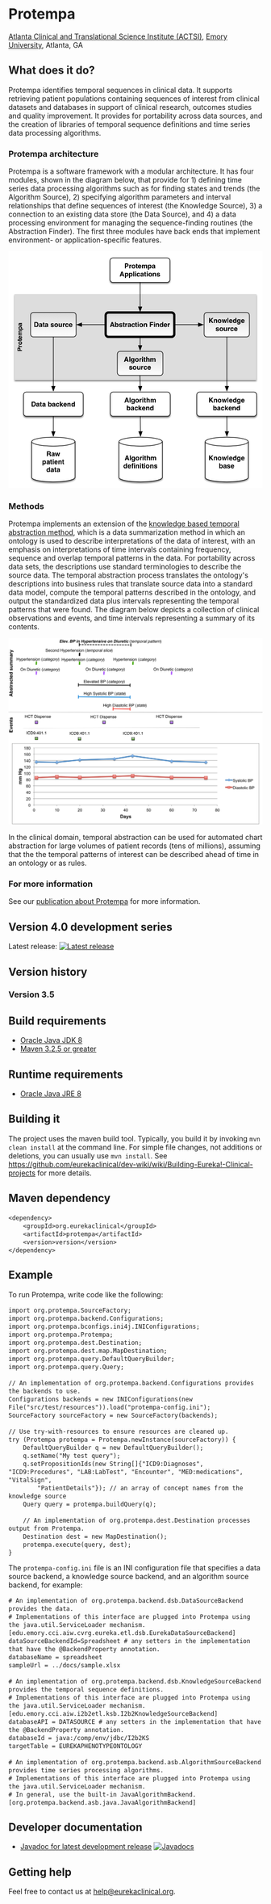 # Protempa
[Atlanta Clinical and Translational Science Institute (ACTSI)](http://www.actsi.org), [Emory University](http://www.emory.edu), Atlanta, GA

## What does it do?
Protempa identifies temporal sequences in clinical data. It supports retrieving patient populations containing sequences of interest from clinical datasets and databases in support of clinical research, outcomes studies and quality improvement. It provides for portability across data sources, and the creation of libraries of temporal sequence definitions and time series data processing algorithms.

### Protempa architecture
Protempa is a software framework with a modular architecture. It has four modules, shown in the diagram below, that provide for 1)  defining time series data processing algorithms such as for finding states and trends (the Algorithm Source), 2) specifying algorithm parameters and interval relationships that define sequences of interest (the Knowledge Source), 3) a connection to an existing data store (the Data Source), and 4) a data processing environment for managing the sequence-finding routines (the Abstraction Finder). The first three modules have back ends that implement environment- or application-specific features.

![Protempa architecture](https://github.com/eurekaclinical/dev-wiki/blob/master/images/Protempa%20architecture.png)

### Methods
Protempa implements an extension of the [knowledge based temporal abstraction method](https://pdfs.semanticscholar.org/034c/09d382143cc392071ff2d47d2e95438d0bb4.pdf), which is a data summarization method in which an ontology is used to describe interpretations of the data of interest, with an emphasis on interpretations of time intervals containing frequency, sequence and overlap temporal patterns in the data. For portability across data sets, the descriptions use standard terminologies to describe the source data. The temporal abstraction process translates the ontology's descriptions into business rules that translate source data into a standard data model, compute the temporal patterns described in the ontology, and output the standardized data plus intervals representing the temporal patterns that were found. The diagram below depicts a collection of clinical observations and events, and time intervals representing a summary of its contents.

![Temporal abstraction example](https://github.com/eurekaclinical/dev-wiki/blob/master/images/BP%20figure.png)

In the clinical domain, temporal abstraction can be used for automated chart abstraction for large volumes of patient records (tens of millions), assuming that the the temporal patterns of interest can be described ahead of time in an ontology or as rules.

### For more information
See our [publication about Protempa](https://www.ncbi.nlm.nih.gov/pmc/articles/PMC1975802/) for more information.

## Version 4.0 development series
Latest release: [![Latest release](https://maven-badges.herokuapp.com/maven-central/org.eurekaclinical/protempa/badge.svg)](https://maven-badges.herokuapp.com/maven-central/org.eurekaclinical/protempa)

## Version history
### Version 3.5

## Build requirements
* [Oracle Java JDK 8](http://www.oracle.com/technetwork/java/javase/overview/index.html)
* [Maven 3.2.5 or greater](https://maven.apache.org)

## Runtime requirements
* [Oracle Java JRE 8](http://www.oracle.com/technetwork/java/javase/overview/index.html)

## Building it
The project uses the maven build tool. Typically, you build it by invoking `mvn clean install` at the command line. For simple file changes, not additions or deletions, you can usually use `mvn install`. See https://github.com/eurekaclinical/dev-wiki/wiki/Building-Eureka!-Clinical-projects for more details.

## Maven dependency
```
<dependency>
    <groupId>org.eurekaclinical</groupId>
    <artifactId>protempa</artifactId>
    <version>version</version>
</dependency>
```

## Example

To run Protempa, write code like the following:

```
import org.protempa.SourceFactory;
import org.protempa.backend.Configurations;
import org.protempa.bconfigs.ini4j.INIConfigurations;
import org.protempa.Protempa;
import org.protempa.dest.Destination;
import org.protempa.dest.map.MapDestination;
import org.protempa.query.DefaultQueryBuilder;
import org.protempa.query.Query;

// An implementation of org.protempa.backend.Configurations provides the backends to use.
Configurations backends = new INIConfigurations(new File("src/test/resources")).load("protempa-config.ini");
SourceFactory sourceFactory = new SourceFactory(backends);

// Use try-with-resources to ensure resources are cleaned up.
try (Protempa protempa = Protempa.newInstance(sourceFactory)) {
    DefaultQueryBuilder q = new DefaultQueryBuilder();
    q.setName("My test query");
    q.setPropositionIds(new String[]{"ICD9:Diagnoses", "ICD9:Procedures", "LAB:LabTest", "Encounter", "MED:medications", "VitalSign",     
        "PatientDetails"}); // an array of concept names from the knowledge source
    Query query = protempa.buildQuery(q);

    // An implementation of org.protempa.dest.Destination processes output from Protempa.
    Destination dest = new MapDestination(); 
    protempa.execute(query, dest);
}
```

The `protempa-config.ini` file is an INI configuration file that specifies a data source backend, a knowledge source backend, and an algorithm source backend, for example:
```
# An implementation of org.protempa.backend.dsb.DataSourceBackend provides the data.
# Implementations of this interface are plugged into Protempa using the java.util.ServiceLoader mechanism.
[edu.emory.cci.aiw.cvrg.eureka.etl.dsb.EurekaDataSourceBackend]
dataSourceBackendId=Spreadsheet # any setters in the implementation that have the @BackendProperty annotation.
databaseName = spreadsheet
sampleUrl = ../docs/sample.xlsx

# An implementation of org.protempa.backend.dsb.KnowledgeSourceBackend provides the temporal sequence definitions.
# Implementations of this interface are plugged into Protempa using the java.util.ServiceLoader mechanism.
[edu.emory.cci.aiw.i2b2etl.ksb.I2b2KnowledgeSourceBackend]
databaseAPI = DATASOURCE # any setters in the implementation that have the @BackendProperty annotation.
databaseId = java:/comp/env/jdbc/I2b2KS
targetTable = EUREKAPHENOTYPEONTOLOGY

# An implementation of org.protempa.backend.asb.AlgorithmSourceBackend provides time series processing algorithms.
# Implementations of this interface are plugged into Protempa using the java.util.ServiceLoader mechanism.
# In general, use the built-in JavaAlgorithmBackend.
[org.protempa.backend.asb.java.JavaAlgorithmBackend]
```
## Developer documentation
* [Javadoc for latest development release](http://javadoc.io/doc/org.eurekaclinical/protempa) [![Javadocs](http://javadoc.io/badge/org.eurekaclinical/protempa.svg)](http://javadoc.io/doc/org.eurekaclinical/protempa)

## Getting help
Feel free to contact us at help@eurekaclinical.org.
